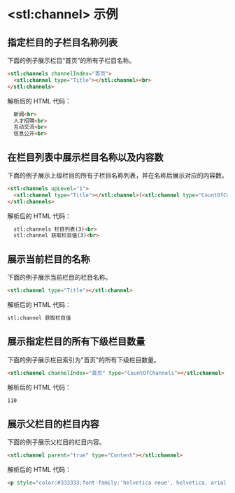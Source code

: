 # &lt;stl:channel&gt; 示例

## 指定栏目的子栏目名称列表

下面的例子展示栏目“首页”的所有子栏目名称。

```html
<stl:channels channelIndex="首页">
  <stl:channel type="Title"></stl:channel><br>
</stl:channels>
```

解析后的 HTML 代码：

```html
  新闻<br>
  人才招聘<br>
  互动交流<br>
  信息公开<br>
```

## 在栏目列表中展示栏目名称以及内容数

下面的例子展示上级栏目的所有子栏目名称列表，并在名称后展示对应的内容数。

```html
<stl:channels upLevel="1">
  <stl:channel type="Title"></stl:channel>(<stl:channel type="CountOfContents"></stl:channel>)<br>
</stl:channels>
```

解析后的 HTML 代码：

```html
  stl:channels 栏目列表(3)<br>
  stl:channel 获取栏目值(3)<br>
```

## 展示当前栏目的名称

下面的例子展示当前栏目的栏目名称。

```html
<stl:channel type="Title"></stl:channel>
```

解析后的 HTML 代码：

```html
stl:channel 获取栏目值
```

## 展示指定栏目的所有下级栏目数量

下面的例子展示栏目索引为"首页"的所有下级栏目数量。

```html
<stl:channel channelIndex="首页" type="CountOfChannels"></stl:channel>
```

解析后的 HTML 代码：

```html
110
```

## 展示父栏目的栏目内容

下面的例子展示父栏目的栏目内容。

```html
<stl:channel parent="true" type="Content"></stl:channel>
```

解析后的 HTML 代码：

```html
<p style="color:#333333;font-family:'helvetica neue', helvetica, arial, sans-serif;font-size:14px;line-height:20px;margin-top:0px;margin-bottom:10px;">栏目标签包含获取栏目列表以及栏目属性的相关标签</p>
```
